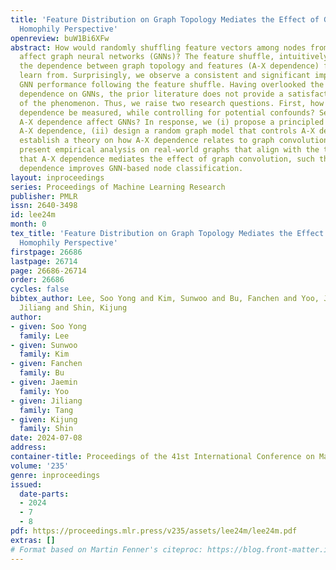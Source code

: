 ```yaml
---
title: 'Feature Distribution on Graph Topology Mediates the Effect of Graph Convolution:
  Homophily Perspective'
openreview: buW1Bi6XFw
abstract: How would randomly shuffling feature vectors among nodes from the same class
  affect graph neural networks (GNNs)? The feature shuffle, intuitively, perturbs
  the dependence between graph topology and features (A-X dependence) for GNNs to
  learn from. Surprisingly, we observe a consistent and significant improvement in
  GNN performance following the feature shuffle. Having overlooked the impact of A-X
  dependence on GNNs, the prior literature does not provide a satisfactory understanding
  of the phenomenon. Thus, we raise two research questions. First, how should A-X
  dependence be measured, while controlling for potential confounds? Second, how does
  A-X dependence affect GNNs? In response, we (i) propose a principled measure for
  A-X dependence, (ii) design a random graph model that controls A-X dependence, (iii)
  establish a theory on how A-X dependence relates to graph convolution, and (iv)
  present empirical analysis on real-world graphs that align with the theory. We conclude
  that A-X dependence mediates the effect of graph convolution, such that smaller
  dependence improves GNN-based node classification.
layout: inproceedings
series: Proceedings of Machine Learning Research
publisher: PMLR
issn: 2640-3498
id: lee24m
month: 0
tex_title: 'Feature Distribution on Graph Topology Mediates the Effect of Graph Convolution:
  Homophily Perspective'
firstpage: 26686
lastpage: 26714
page: 26686-26714
order: 26686
cycles: false
bibtex_author: Lee, Soo Yong and Kim, Sunwoo and Bu, Fanchen and Yoo, Jaemin and Tang,
  Jiliang and Shin, Kijung
author:
- given: Soo Yong
  family: Lee
- given: Sunwoo
  family: Kim
- given: Fanchen
  family: Bu
- given: Jaemin
  family: Yoo
- given: Jiliang
  family: Tang
- given: Kijung
  family: Shin
date: 2024-07-08
address:
container-title: Proceedings of the 41st International Conference on Machine Learning
volume: '235'
genre: inproceedings
issued:
  date-parts:
  - 2024
  - 7
  - 8
pdf: https://proceedings.mlr.press/v235/assets/lee24m/lee24m.pdf
extras: []
# Format based on Martin Fenner's citeproc: https://blog.front-matter.io/posts/citeproc-yaml-for-bibliographies/
---
```

